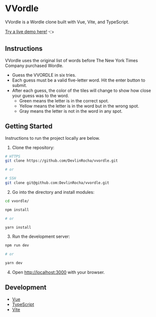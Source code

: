 # VVordle

VVordle is a Wordle clone built with Vue, Vite, and TypeScript.

[Try a live demo here!](https://vvordle.vercel.app/) 👈

## Instructions

VVordle uses the original list of words before The New York Times Company purchased Wordle.

- Guess the VVORDLE in six tries.
- Each guess must be a valid five-letter word. Hit the enter button to submit.
- After each guess, the color of the tiles will change to show how close your guess was to the word.
  - Green means the letter is in the correct spot.
  - Yellow means the letter is in the word but in the wrong spot.
  - Gray means the letter is not in the word in any spot.

## Getting Started

Instructions to run the project locally are below.

1. Clone the repository:

```bash
# HTTPS
git clone https://github.com/DevlinRocha/vvordle.git

# or

# SSH
git clone git@github.com:DevlinRocha/vvordle.git
```

2. Go into the directory and install modules:

```bash
cd vvordle/

npm install

# or

yarn install
```

3. Run the development server:

```bash
npm run dev

# or

yarn dev
```

4. Open [http://localhost:3000](http://localhost:5173) with your browser.

## Development

- [Vue](https://vuejs.org/)
- [TypeScript](https://www.typescriptlang.org/)
- [Vite](https://vitejs.dev/)
